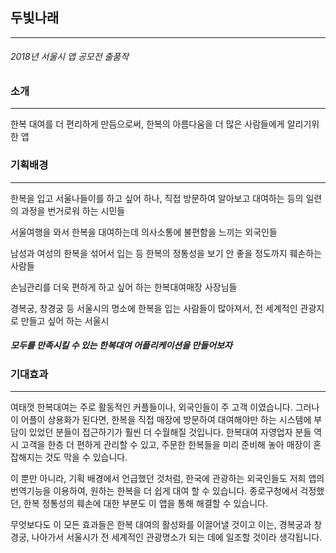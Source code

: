 ## 두빛나래
---
###### 2018년 서울시 앱 공모전 출품작

### 소개
---
한복 대여를 더 편리하게 만듬으로써, 한복의 아름다움을 더 많은 사람들에게 알리기위한 앱

### 기획배경
---
한복을 입고 서울나들이를 하고 싶어 하나, 직접 방문하여 알아보고 대여하는 등의 일련의 과정을 번거로워 하는 시민들

서울여행을 와서 한복을 대여하는데 의사소통에 불편함을 느끼는 외국인들

남성과 여성의 한복을 섞어서 입는 등 한복의 정통성을 보기 안 좋을 정도까지 훼손하는 사람들

손님관리를 더욱 편하게 하고 싶어 하는 한복대여매장 사장님들

경복궁, 창경궁 등 서울시의 명소에 한복을 입는 사람들이 많아져서, 전 세계적인 관광지로 만들고 싶어 하는 서울시

##### 모두를 만족시킬 수 있는 한복대여 어플리케이션을 만들어보자

### 기대효과
---
여태껏 한복대여는 주로 활동적인 커플들이나, 외국인들이 주 고객 이였습니다. 그러나 이 어플이 상용화가 된다면, 한복을 직접 매장에 방문하여 대여해야만 하는 시스템에 부담이 있었던 분들이 접근하기가 훨씬 더 수월해질 것입니다. 한복대여 자영업자 분들 역시 고객을 한층 더 편하게 관리할 수 있고, 주문한 한복들을 미리 준비해 놓아 매장이 혼잡해지는 것도 막을 수 있습니다.

이 뿐만 아니라, 기획 배경에서 언급했던 것처럼, 한국에 관광하는 외국인들도 저희 앱의 번역기능을 이용하여, 원하는 한복을 더 쉽게 대여 할 수 있습니다. 종로구청에서 걱정했던, 한복 정통성의 훼손에 대한 부분도 이 앱을 통해 해결할 수 있습니다.

무엇보다도 이 모든 효과들은 한복 대여의 활성화를 이끌어낼 것이고 이는, 경복궁과 창경궁, 나아가서 서울시가 전 세계적인 관광명소가 되는 데에 일조할 것이라 생각됩니다.

